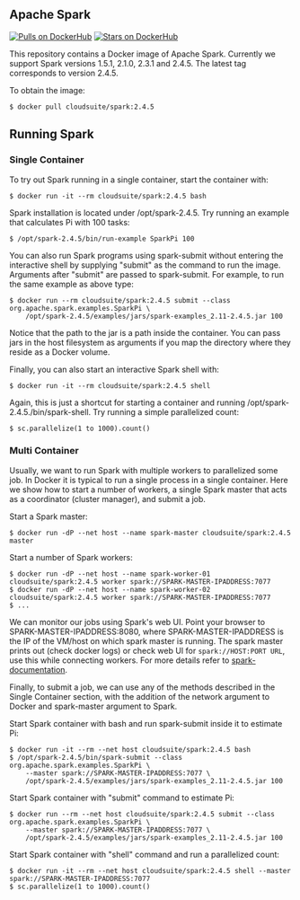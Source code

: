 ## Apache Spark

[![Pulls on DockerHub][dhpulls]][dhrepo]
[![Stars on DockerHub][dhstars]][dhrepo]

This repository contains a Docker image of Apache Spark. Currently we support
Spark versions 1.5.1, 2.1.0, 2.3.1 and 2.4.5. The latest tag corresponds to version 2.4.5.

To obtain the image:

    $ docker pull cloudsuite/spark:2.4.5

## Running Spark

### Single Container

To try out Spark running in a single container, start the container with:

    $ docker run -it --rm cloudsuite/spark:2.4.5 bash

Spark installation is located under /opt/spark-2.4.5. Try running an example that
calculates Pi with 100 tasks:

    $ /opt/spark-2.4.5/bin/run-example SparkPi 100

You can also run Spark programs using spark-submit without entering the
interactive shell by supplying "submit" as the command to run the image.
Arguments after "submit" are passed to spark-submit. For example, to run the
same example as above type:

    $ docker run --rm cloudsuite/spark:2.4.5 submit --class org.apache.spark.examples.SparkPi \
        /opt/spark-2.4.5/examples/jars/spark-examples_2.11-2.4.5.jar 100

Notice that the path to the jar is a path inside the container. You can pass
jars in the host filesystem as arguments if you map the directory where they
reside as a Docker volume.

Finally, you can also start an interactive Spark shell with:

    $ docker run -it --rm cloudsuite/spark:2.4.5 shell

Again, this is just a shortcut for starting a container and running
/opt/spark-2.4.5./bin/spark-shell. Try running a simple parallelized count:

    $ sc.parallelize(1 to 1000).count()

### Multi Container

Usually, we want to run Spark with multiple workers to parallelized some job. In
Docker it is typical to run a single process in a single container. Here we
show how to start a number of workers, a single Spark master that acts as a
coordinator (cluster manager), and submit a job.

Start a Spark master:

    $ docker run -dP --net host --name spark-master cloudsuite/spark:2.4.5 master

Start a number of Spark workers:

    $ docker run -dP --net host --name spark-worker-01 cloudsuite/spark:2.4.5 worker spark://SPARK-MASTER-IPADDRESS:7077
    $ docker run -dP --net host --name spark-worker-02 cloudsuite/spark:2.4.5 worker spark://SPARK-MASTER-IPADDRESS:7077
    $ ...

We can monitor our jobs using Spark's web UI. Point your browser to SPARK-MASTER-IPADDRESS:8080, where SPARK-MASTER-IPADDRESS is the IP of the VM/host on which spark master is running. The spark master prints out (check docker logs) or check web UI for `spark://HOST:PORT URL`, use this while connecting workers. For more details refer to [spark-documentation](https://spark.apache.org/docs/2.4.5/spark-standalone.html).

Finally, to submit a job, we can use any of the methods described in the Single
Container section, with the addition of the network argument to Docker and
spark-master argument to Spark.

Start Spark container with bash and run spark-submit inside it to estimate Pi:

    $ docker run -it --rm --net host cloudsuite/spark:2.4.5 bash
    $ /opt/spark-2.4.5/bin/spark-submit --class org.apache.spark.examples.SparkPi \
        --master spark://SPARK-MASTER-IPADDRESS:7077 \
        /opt/spark-2.4.5/examples/jars/spark-examples_2.11-2.4.5.jar 100

Start Spark container with "submit" command to estimate Pi:

    $ docker run --rm --net host cloudsuite/spark:2.4.5 submit --class org.apache.spark.examples.SparkPi \
        --master spark://SPARK-MASTER-IPADDRESS:7077 \
        /opt/spark-2.4.5/examples/jars/spark-examples_2.11-2.4.5.jar 100

Start Spark container with "shell" command and run a parallelized count:

    $ docker run -it --rm --net host cloudsuite/spark:2.4.5 shell --master spark://SPARK-MASTER-IPADDRESS:7077
    $ sc.parallelize(1 to 1000).count()

[dhrepo]: https://hub.docker.com/r/cloudsuite/spark/ "DockerHub Page"
[dhpulls]: https://img.shields.io/docker/pulls/cloudsuite/spark.svg "Go to DockerHub Page"
[dhstars]: https://img.shields.io/docker/stars/cloudsuite/spark.svg "Go to DockerHub Page"
